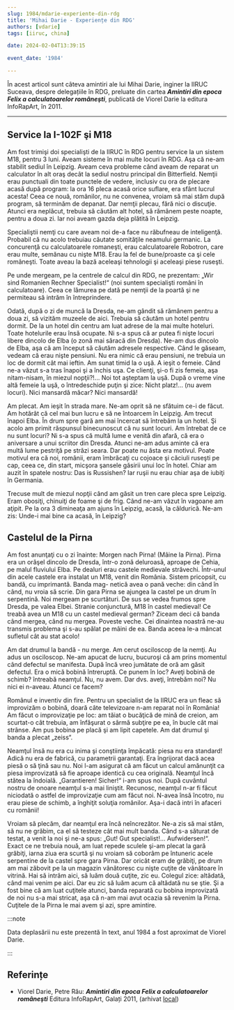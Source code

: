 ```yaml
---
slug: 1984/mdarie-experiente-din-rdg
title: 'Mihai Darie - Experiențe din RDG'
authors: [vdarie]
tags: [iiruc, china]

date: 2024-02-04T13:39:15

event_date: '1984'

---
```


În acest articol sunt câteva amintiri ale lui Mihai Darie, inginer la IIRUC Suceava, despre delegațiile în RDG, preluate din cartea _**Amintiri din epoca Felix a calculatoarelor româneşti**_, publicată de Viorel Darie la editura InfoRapArt, în 2011.

<!-- truncate -->

---

## Service la I-102F şi M18

Am fost trimişi doi specialişti de la IIRUC în RDG pentru service la un sistem M18, pentru 3 luni. Aveam sisteme în mai multe locuri în RDG. Aşa că ne-am stabilit sediul în Leipzig. Aveam ceva probleme când aveam de reparat un calculator în alt oraş decât la sediul nostru principal din Bitterfield. Nemţii erau punctuali din toate punctele de vedere, inclusiv cu ora de plecare acasă după program: la ora 16 pleca acasă orice suflare, era sfânt lucrul acesta! Ceea ce nouă, românilor, nu ne convenea, vroiam să mai stăm după program, să terminăm de depanat. Dar nemţii plecau, fără nici o discuţie. Atunci era neplăcut, trebuia să căutăm alt hotel, să rămânem peste noapte, pentru a doua zi. Iar noi aveam gazda deja plătită
în Leipzig.

Specialiştii nemţi cu care aveam noi de-a face nu
răbufneau de inteligenţă. Probabil că nu acolo trebuiau
căutate somităţile neamului germanic. La concurenţă cu
calculatoarele romaneşti, erau calculatoarele Robotron,
care erau multe, semănau cu nişte M18. Erau la fel de
bune/proaste ca şi cele româneşti. Toate aveau la bază
aceleaşi tehnologii şi aceleaşi piese ruseşti.

Pe unde mergeam, pe la centrele de calcul din RDG,
ne prezentam: „Wir sind Romanien Rechner Specialist!“
(noi suntem specialişti români în calculatoare). Ceea ce
lămurea pe dată pe nemţii de la poartă şi ne permiteau să intrăm în întreprindere.

Odată, după o zi de muncă la Dresda, ne-am gândit să rămânem pentru a doua zi, să vizităm muzeele de aici. Trebuia să căutăm un hotel pentru dormit. De la un hotel din centru am luat adrese de la mai multe hoteluri. Toate hotelurile erau însă ocupate. Ni s-a spus că ar putea fi nişte locuri libere dincolo de Elba (o zonă mai săracă din Dresda). Ne-am dus dincolo de Elba, aşa că am început să căutăm adresele respective. Când le găseam, vedeam că erau nişte pensiuni. Nu era nimic că erau pensiuni, ne trebuia un loc de dormit cât mai ieftin. Am sunat timid la o uşă. A ieşit o femeie. Când ne-a văzut s-a tras înapoi şi a închis uşa. Ce clienţi, şi-o fi zis femeia, aşa nitam-nisam, în miezul nopţii?!... Noi tot aşteptam la uşă. După o vreme vine altă femeie la uşă, o întredeschide puţin şi zice: Nicht platz!... (nu avem locuri). Nici mansardă măcar? Nici mansardă!

Am plecat. Am ieşit în strada mare. Ne-am oprit să ne sfătuim ce-i de făcut. Am hotărât că cel mai bun lucru e să ne întoarcem în Leipzig. Am trecut înapoi Elba. În drum spre gară am mai încercat să întrebăm la un hotel. Şi acolo am primit răspunsul binecunoscut că nu sunt locuri. Am întrebat de ce nu sunt locuri? Ni s-a spus că multă lume e venită din afară, că era o aniversare a unui scriitor din Dresda. Atunci ne-am adus aminte că era multă lume pestriţă pe străzi seara. Dar poate nu ăsta era motivul. Poate motivul era că noi, românii, eram îmbrăcaţi cu cojoace şi căciuli ruseşti pe cap, ceea ce, din start, micşora şansele găsirii unui loc în hotel. Chiar am auzit în spatele nostru: Das is Russishen? Iar ruşii nu erau chiar aşa de iubiţi în Germania.

Trecuse mult de miezul nopţii când am găsit un tren care pleca spre Leipzig. Eram obosiţi, chinuiţi de foame şi
de frig. Când ne-am văzut în vagoane am aţipit. Pe la ora 3 dimineaţa am ajuns în Leipzig, acasă, la căldurică. Ne-am zis: Unde-i mai bine ca acasă, în Leipzig?

## Castelul de la Pirna

Am fost anunţaţi cu o zi înainte: Morgen nach Pirna! (Mâine la Pirna). Pirna era un orăşel dincolo de Dresda, într-o zonă deluroasă, aproape de Cehia, pe malul fluviului Elba. Pe dealuri erau castele medievale străvechi. Într-unul din acele castele era instalat un M18, venit din România. Sistem pricopsit, cu bandă, cu imprimantă. Banda mag- netică avea o pană veche: din când în când, nu vroia să scrie. Din gara Pirna se ajungea la castel pe un drum în serpentină. Noi mergeam pe scurtături. De sus se vedea frumos spre Dresda, pe valea Elbei. Stranie conjunctură, M18 în castel medieval! Ce treabă avea un M18 cu un castel medieval german? Ziceam deci că banda când mergea, când nu mergea. Poveste veche. Cei dinaintea noastră ne-au transmis problema şi s-au spălat pe mâini de ea. Banda aceea le-a mâncat sufletul cât au stat acolo!

Am dat drumul la bandă - nu merge. Am cerut osciloscop de la nemţi. Au adus un osciloscop. Ne-am apucat de lucru, bucuroşi că am prins momentul când defectul se manifesta. După încă vreo jumătate de oră am
găsit defectul. Era o mică bobină întreruptă. Ce punem în
loc? Aveţi bobină de schimb? întreabă neamţul. Nu, nu
avem. Dar dvs. aveţi, întrebăm noi? Nu nici ei n-aveau.
Atunci ce facem?

Românul e inventiv din fire. Pentru un specialist de la
IIRUC era un fleac să improvizăm o bobină, doară câte
televizoare n-am reparat noi în România! Am făcut o
improvizaţie pe loc: am tăiat o bucăţică de mină de creion,
am scurtat-o cât trebuia, am înfăşurat o sârmă subţire pe
ea, în bucle cât mai strânse. Am pus bobina pe placă şi am lipit capetele. Am dat drumul şi banda a plecat „zeiss“.

Neamţul însă nu era cu inima şi conştiinţa împăcată: piesa nu era standard! Adică nu era de fabrică, cu parametrii garantaţi. Era îngrijorat dacă acea piesă o să ţină sau nu. Noi l-am asigurat că am făcut un calcul amănunţit ca piesa improvizată să fie aproape identică cu cea originală. Neamţul încă stătea la îndoială. „Garantieren! Sicher!“ i-am spus noi. După cuvântul nostru de onoare neamţul s-a mai liniştit. Recunosc, neamţul n-ar fi făcut niciodată o astfel de improvizaţie cum am făcut noi. N-avea însă încotro, nu erau piese de schimb, a înghiţit soluţia românilor. Aşa-i dacă intri în afaceri cu românii!

Vroiam să plecăm, dar neamţul era încă neîncrezător. Ne-a zis să mai stăm, să nu ne grăbim, ca el să testeze cât mai mult banda. Când s-a săturat de testat, a venit la noi şi ne-a spus: „Gut! Gut specialist!... Aufwidersen!“. Exact ce ne trebuia nouă, am luat repede sculele şi-am plecat la gară grăbiţi, iarna ziua era scurtă şi nu vroiam să coborâm pe întuneric acele serpentine de la castel spre gara Pirna. Dar oricât eram de grăbiţi, pe drum am mai zăbovit pe la un magazin vânătoresc cu nişte cuţite de vânătoare în vitrină. Hai să intrăm aici, să luăm două cuţite, zic eu. Colegul zice: altădată, când mai venim pe aici. Dar eu zic să luăm acum că altădată nu se ştie. Şi a fost bine că am luat cuţitele atunci, banda reparată cu bobina improvizată de noi nu s-a mai stricat, aşa că n-am mai avut ocazia să revenim la Pirna. Cuţitele de la Pirna le mai avem şi azi, spre amintire.

:::note

Data deplasării nu este prezentă în text, anul 1984 a fost aproximat de Viorel Darie.

:::

## Referințe

- Viorel Darie, Petre Rău: _**Amintiri din epoca Felix a calculatoarelor româneşti**_ Editura InfoRapArt, Galați 2011, (arhivat [local](https://cronica-it.github.io/arhiva/#2011))
